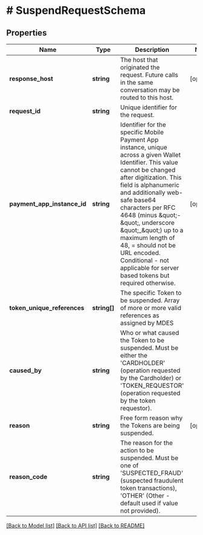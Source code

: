 # # SuspendRequestSchema

## Properties

Name | Type | Description | Notes
------------ | ------------- | ------------- | -------------
**response_host** | **string** | The host that originated the request. Future calls in the same conversation may be routed to this host. | [optional]
**request_id** | **string** | Unique identifier for the request. |
**payment_app_instance_id** | **string** | Identifier for the specific Mobile Payment App instance, unique across a given Wallet Identifier. This value cannot be changed after digitization. This field is alphanumeric and additionally web-safe base64 characters per RFC 4648 (minus \&quot;-\&quot;, underscore \&quot;_\&quot;) up to a maximum length of 48, &#x3D; should not be URL encoded. Conditional - not applicable for server based tokens but required otherwise. | [optional]
**token_unique_references** | **string[]** | The specific Token to be suspended. Array of more or more valid references as assigned by MDES |
**caused_by** | **string** | Who or what caused the Token to be suspended. Must be either the &#39;CARDHOLDER&#39; (operation requested by the Cardholder) or &#39;TOKEN_REQUESTOR&#39; (operation requested by the token requestor). |
**reason** | **string** | Free form reason why the Tokens are being suspended. | [optional]
**reason_code** | **string** | The reason for the action to be suspended. Must be one of &#39;SUSPECTED_FRAUD&#39; (suspected fraudulent token transactions), &#39;OTHER&#39; (Other - default used if value not provided). |

[[Back to Model list]](../../README.md#models) [[Back to API list]](../../README.md#endpoints) [[Back to README]](../../README.md)

